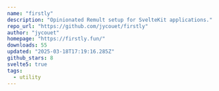 ```yaml
---
name: "firstly"
description: "Opinionated Remult setup for SvelteKit applications."
repo_url: "https://github.com/jycouet/firstly"
author: "jycouet"
homepage: "https://firstly.fun/"
downloads: 55
updated: "2025-03-18T17:19:16.285Z"
github_stars: 8
svelte5: true
tags: 
  - utility
---
```

